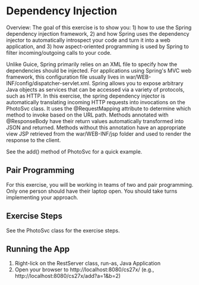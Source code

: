 Dependency Injection
=======================

Overview: The goal of this exercise is to show you: 1) how to use
the Spring dependency injection framework, 2) and how Spring uses
the dependency injector to automatically introspect your code and
turn it into a web application, and 3) how aspect-oriented programming
is used by Spring to filter incoming/outgoing calls to your code.

Unlike Guice, Spring primarily relies on an XML file to specify how
the dependencies should be injected. For applications using Spring's
MVC web framework, this configuration file usually lives in 
war/WEB-INF/config/dispatcher-servlet.xml. Spring allows you to
expose arbitrary Java objects as services that can be accessed via
a variety of protocols, such as HTTP. In this exercise, the spring
dependency injector is automatically translating incoming HTTP requests
into invocations on the PhotoSvc class. It uses the @RequestMapping
attribute to determine which method to invoke based on the URL path.
Methods annotated with @ResponseBody have their return values automatically
transformed into JSON and returned. Methods without this annotation
have an appropriate view JSP retrieved from the war/WEB-INF/jsp folder
and used to render the response to the client.

See the add() method of PhotoSvc for a quick example.


Pair Programming
------------------------

For this exercise, you will be working in teams of two and pair programming. Only one person
should have their laptop open. You should take turns implementing your approach.


Exercise Steps
--------------

See the PhotoSvc class for the exercise steps.

Running the App
---------------
1. Right-lick on the RestServer class, run-as, Java Application
2. Open your browser to http://localhost:8080/cs27x/<some request mapping> (e.g., http://localhost:8080/cs27x/add?a=1&b=2)

